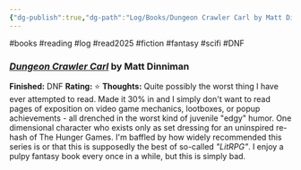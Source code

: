 ```yaml
---
{"dg-publish":true,"dg-path":"Log/Books/Dungeon Crawler Carl by Matt Dinniman.md","permalink":"/log/books/dungeon-crawler-carl-by-matt-dinniman/","noteIcon":"1"}
---
```


#books #reading #log #read2025 #fiction #fantasy #scifi #DNF
### [*Dungeon Crawler Carl*](https://library.brads.house/index.php?page=13&id=834#cover) by Matt Dinniman
**Finished:** DNF
**Rating:** ⭐
**Thoughts:** Quite possibly the worst thing I have ever attempted to read. Made it 30% in and I simply don't want to read pages of exposition on video game mechanics, lootboxes, or popup achievements - all drenched in the worst kind of juvenile "edgy" humor. One dimensional character who exists only as set dressing for an uninspired re-hash of The Hunger Games. I'm baffled by how widely recommended this series is or that this is supposedly the best of so-called *"LitRPG"*.  I enjoy a pulpy fantasy book every once in a while, but this is simply bad.